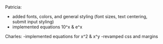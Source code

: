 Patricia:

- added fonts, colors, and general styling (font sizes, text centering, submit input styling)
- implemented equations 10^x & e^x

Charles:
-implemented equations for x^2 & x^y
-revamped css and margins

